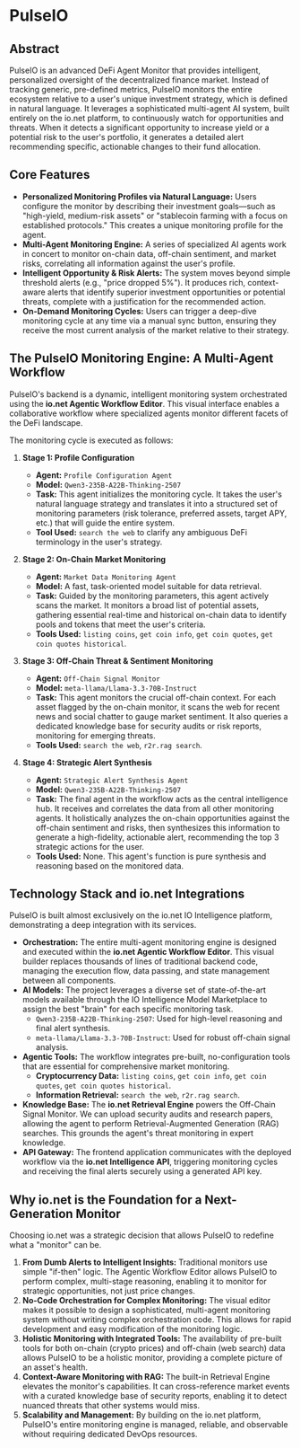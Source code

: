 # PulseIO

## Abstract

PulseIO is an advanced DeFi Agent Monitor that provides intelligent, personalized oversight of the decentralized finance market. Instead of tracking generic, pre-defined metrics, PulseIO monitors the entire ecosystem relative to a user's unique investment strategy, which is defined in natural language. It leverages a sophisticated multi-agent AI system, built entirely on the io.net platform, to continuously watch for opportunities and threats. When it detects a significant opportunity to increase yield or a potential risk to the user's portfolio, it generates a detailed alert recommending specific, actionable changes to their fund allocation.

## Core Features

*   **Personalized Monitoring Profiles via Natural Language:** Users configure the monitor by describing their investment goals—such as "high-yield, medium-risk assets" or "stablecoin farming with a focus on established protocols." This creates a unique monitoring profile for the agent.
*   **Multi-Agent Monitoring Engine:** A series of specialized AI agents work in concert to monitor on-chain data, off-chain sentiment, and market risks, correlating all information against the user's profile.
*   **Intelligent Opportunity & Risk Alerts:** The system moves beyond simple threshold alerts (e.g., "price dropped 5%"). It produces rich, context-aware alerts that identify superior investment opportunities or potential threats, complete with a justification for the recommended action.
*   **On-Demand Monitoring Cycles:** Users can trigger a deep-dive monitoring cycle at any time via a manual sync button, ensuring they receive the most current analysis of the market relative to their strategy.

## The PulseIO Monitoring Engine: A Multi-Agent Workflow

PulseIO's backend is a dynamic, intelligent monitoring system orchestrated using the **io.net Agentic Workflow Editor**. This visual interface enables a collaborative workflow where specialized agents monitor different facets of the DeFi landscape.

The monitoring cycle is executed as follows:

1.  **Stage 1: Profile Configuration**
    *   **Agent:** `Profile Configuration Agent`
    *   **Model:** `Qwen3-235B-A22B-Thinking-2507`
    *   **Task:** This agent initializes the monitoring cycle. It takes the user's natural language strategy and translates it into a structured set of monitoring parameters (risk tolerance, preferred assets, target APY, etc.) that will guide the entire system.
    *   **Tool Used:** `search the web` to clarify any ambiguous DeFi terminology in the user's strategy.

2.  **Stage 2: On-Chain Market Monitoring**
    *   **Agent:** `Market Data Monitoring Agent`
    *   **Model:** A fast, task-oriented model suitable for data retrieval.
    *   **Task:** Guided by the monitoring parameters, this agent actively scans the market. It monitors a broad list of potential assets, gathering essential real-time and historical on-chain data to identify pools and tokens that meet the user's criteria.
    *   **Tools Used:** `listing coins`, `get coin info`, `get coin quotes`, `get coin quotes historical`.

3.  **Stage 3: Off-Chain Threat & Sentiment Monitoring**
    *   **Agent:** `Off-Chain Signal Monitor`
    *   **Model:** `meta-llama/Llama-3.3-70B-Instruct`
    *   **Task:** This agent monitors the crucial off-chain context. For each asset flagged by the on-chain monitor, it scans the web for recent news and social chatter to gauge market sentiment. It also queries a dedicated knowledge base for security audits or risk reports, monitoring for emerging threats.
    *   **Tools Used:** `search the web`, `r2r.rag search`.

4.  **Stage 4: Strategic Alert Synthesis**
    *   **Agent:** `Strategic Alert Synthesis Agent`
    *   **Model:** `Qwen3-235B-A22B-Thinking-2507`
    *   **Task:** The final agent in the workflow acts as the central intelligence hub. It receives and correlates the data from all other monitoring agents. It holistically analyzes the on-chain opportunities against the off-chain sentiment and risks, then synthesizes this information to generate a high-fidelity, actionable alert, recommending the top 3 strategic actions for the user.
    *   **Tools Used:** None. This agent's function is pure synthesis and reasoning based on the monitored data.

## Technology Stack and io.net Integrations

PulseIO is built almost exclusively on the io.net IO Intelligence platform, demonstrating a deep integration with its services.

*   **Orchestration:** The entire multi-agent monitoring engine is designed and executed within the **io.net Agentic Workflow Editor**. This visual builder replaces thousands of lines of traditional backend code, managing the execution flow, data passing, and state management between all components.
*   **AI Models:** The project leverages a diverse set of state-of-the-art models available through the IO Intelligence Model Marketplace to assign the best "brain" for each specific monitoring task.
    *   `Qwen3-235B-A22B-Thinking-2507`: Used for high-level reasoning and final alert synthesis.
    *   `meta-llama/Llama-3.3-70B-Instruct`: Used for robust off-chain signal analysis.
*   **Agentic Tools:** The workflow integrates pre-built, no-configuration tools that are essential for comprehensive market monitoring.
    *   **Cryptocurrency Data:** `listing coins`, `get coin info`, `get coin quotes`, `get coin quotes historical`.
    *   **Information Retrieval:** `search the web`, `r2r.rag search`.
*   **Knowledge Base:** The **io.net Retrieval Engine** powers the Off-Chain Signal Monitor. We can upload security audits and research papers, allowing the agent to perform Retrieval-Augmented Generation (RAG) searches. This grounds the agent's threat monitoring in expert knowledge.
*   **API Gateway:** The frontend application communicates with the deployed workflow via the **io.net Intelligence API**, triggering monitoring cycles and receiving the final alerts securely using a generated API key.

## Why io.net is the Foundation for a Next-Generation Monitor

Choosing io.net was a strategic decision that allows PulseIO to redefine what a "monitor" can be.

1.  **From Dumb Alerts to Intelligent Insights:** Traditional monitors use simple "if-then" logic. The Agentic Workflow Editor allows PulseIO to perform complex, multi-stage reasoning, enabling it to monitor for strategic opportunities, not just price changes.
2.  **No-Code Orchestration for Complex Monitoring:** The visual editor makes it possible to design a sophisticated, multi-agent monitoring system without writing complex orchestration code. This allows for rapid development and easy modification of the monitoring logic.
3.  **Holistic Monitoring with Integrated Tools:** The availability of pre-built tools for both on-chain (crypto prices) and off-chain (web search) data allows PulseIO to be a holistic monitor, providing a complete picture of an asset's health.
4.  **Context-Aware Monitoring with RAG:** The built-in Retrieval Engine elevates the monitor's capabilities. It can cross-reference market events with a curated knowledge base of security reports, enabling it to detect nuanced threats that other systems would miss.
5.  **Scalability and Management:** By building on the io.net platform, PulseIO's entire monitoring engine is managed, reliable, and observable without requiring dedicated DevOps resources.